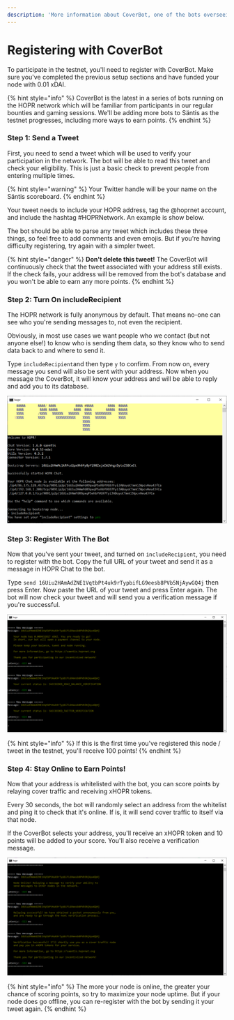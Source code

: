 ```yaml
---
description: 'More information about CoverBot, one of the bots overseeing the Säntis testnet'
---
```


# Registering with CoverBot

To participate in the testnet, you'll need to register with CoverBot. Make sure you've completed the previous setup sections and have funded your node with 0.01 xDAI.

{% hint style="info" %}
CoverBot is the latest in a series of bots running on the HOPR network which will be familiar from participants in our regular bounties and gaming sessions. We'll be adding more bots to Säntis as the testnet progresses, including more ways to earn points.
{% endhint %}

### Step 1: Send a Tweet

First, you need to send a tweet which will be used to verify your participation in the network. The bot will be able to read this tweet and check your eligibility. This is just a basic check to prevent people from entering multiple times.

{% hint style="warning" %}
Your Twitter handle will be your name on the Säntis scoreboard. 
{% endhint %}

Your tweet needs to include your HOPR address, tag the @hoprnet account, and include the hashtag \#HOPRNetwork. An example is show below.   
  
The bot should be able to parse any tweet which includes these three things, so feel free to add comments and even emojis. But if you're having difficulty registering, try again with a simpler tweet.

{% hint style="danger" %}
**Don't delete this tweet!** The CoverBot will continuously check that the tweet associated with your address still exists. If the check fails, your address will be removed from the bot's database and you won't be able to earn any more points.
{% endhint %}

### Step 2: Turn On includeRecipient

The HOPR network is fully anonymous by default. That means no-one can see who you're sending messages to, not even the recipient.  
  
Obviously, in most use cases we want people who we contact \(but not anyone else!\) to know who is sending them data, so they know who to send data back to and where to send it.

Type `includeRecipient`and then type `y` to confirm. From now on, every message you send will also be sent with your address. Now when you message the CoverBot, it will know your address and will be able to reply and add you to its database.

![](../../.gitbook/assets/include-recipient.png)

### Step 3: Register With The Bot

Now that you've sent your tweet, and turned on `includeRecipient`, you need to register with the bot. Copy the full URL of your tweet and send it as a message in HOPR Chat to the bot.  
  
Type `send 16Uiu2HAmAdZNE1VqtbPt4uk9rTypbifLG9eesb8PVb5NjAywGQ4j` then press Enter. Now paste the URL of your tweet and press Enter again. The bot will now check your tweet and will send you a verification message if you're successful.

![](../../.gitbook/assets/verification-1.png)

{% hint style="info" %}
If this is the first time you've registered this node / tweet in the testnet, you'll receive 100 points!
{% endhint %}

### Step 4: Stay Online to Earn Points!

Now that your address is whitelisted with the bot, you can score points by relaying cover traffic and receiving xHOPR tokens.  
  
Every 30 seconds, the bot will randomly select an address from the whitelist and ping it to check that it's online. If is, it will send cover traffic to itself via that node.

If the CoverBot selects your address, you'll receive an xHOPR token and 10 points will be added to your score. You'll also receive a verification message.

![](../../.gitbook/assets/verification-2.png)

{% hint style="info" %}
The more your node is online, the greater your chance of scoring points, so try to maximize your node uptime. But if your node does go offline, you can re-register with the bot by sending it your tweet again.
{% endhint %}





  


